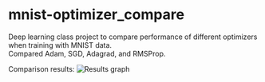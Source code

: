 # mnist-optimizer_compare
Deep learning class project to compare performance of different optimizers when training with MNIST data.  
Compared Adam, SGD, Adagrad, and RMSProp.

Comparison results:
![Results graph](https://github.com/jackomcw/mnist-optimizer_compare/blob/1bc188ecf4e3f81a46c1f849a18d45150dda50f0/optimizer-results.png)
